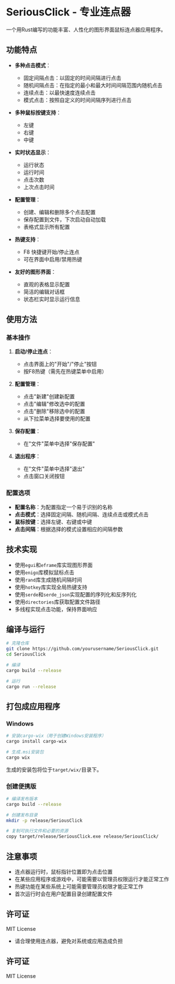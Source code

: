 # SeriousClick - 专业连点器

一个用Rust编写的功能丰富、人性化的图形界面鼠标连点器应用程序。

## 功能特点

- **多种点击模式**：
  - 固定间隔点击：以固定的时间间隔进行点击
  - 随机间隔点击：在指定的最小和最大时间间隔范围内随机点击
  - 连续点击：以最快速度连续点击
  - 模式点击：按照自定义的时间间隔序列进行点击

- **多种鼠标按键支持**：
  - 左键
  - 右键
  - 中键

- **实时状态显示**：
  - 运行状态
  - 运行时间
  - 点击次数
  - 上次点击时间

- **配置管理**：
  - 创建、编辑和删除多个点击配置
  - 保存配置到文件，下次启动自动加载
  - 表格式显示所有配置

- **热键支持**：
  - F8 快捷键开始/停止连点
  - 可在界面中启用/禁用热键

- **友好的图形界面**：
  - 直观的表格显示配置
  - 简洁的编辑对话框
  - 状态栏实时显示运行信息

## 使用方法

### 基本操作

1. **启动/停止连点**：
   - 点击界面上的"开始"/"停止"按钮
   - 按F8热键（需先在热键菜单中启用）

2. **配置管理**：
   - 点击"新建"创建新配置
   - 点击"编辑"修改选中的配置
   - 点击"删除"移除选中的配置
   - 从下拉菜单选择要使用的配置

3. **保存配置**：
   - 在"文件"菜单中选择"保存配置"

4. **退出程序**：
   - 在"文件"菜单中选择"退出"
   - 点击窗口关闭按钮

### 配置选项

- **配置名称**：为配置指定一个易于识别的名称
- **点击模式**：选择固定间隔、随机间隔、连续点击或模式点击
- **鼠标按键**：选择左键、右键或中键
- **点击间隔**：根据选择的模式设置相应的间隔参数

## 技术实现

- 使用`egui`和`eframe`库实现图形界面
- 使用`enigo`库模拟鼠标点击
- 使用`rand`库生成随机间隔时间
- 使用`hotkey`库实现全局热键支持
- 使用`serde`和`serde_json`实现配置的序列化和反序列化
- 使用`directories`库获取配置文件路径
- 多线程实现点击功能，保持界面响应

## 编译与运行

```bash
# 克隆仓库
git clone https://github.com/yourusername/SeriousClick.git
cd SeriousClick

# 编译
cargo build --release

# 运行
cargo run --release
```

## 打包成应用程序

### Windows

```bash
# 安装cargo-wix（用于创建Windows安装程序）
cargo install cargo-wix

# 生成.msi安装包
cargo wix
```

生成的安装包将位于`target/wix/`目录下。

### 创建便携版

```bash
# 编译发布版本
cargo build --release

# 创建发布目录
mkdir -p release/SeriousClick

# 复制可执行文件和必要的资源
copy target/release/SeriousClick.exe release/SeriousClick/
```

## 注意事项

- 连点器运行时，鼠标指针位置即为点击位置
- 在某些应用程序或游戏中，可能需要以管理员权限运行才能正常工作
- 热键功能在某些系统上可能需要管理员权限才能正常工作
- 首次运行时会在用户配置目录创建配置文件

## 许可证

MIT License
- 请合理使用连点器，避免对系统或应用造成负担

## 许可证

MIT License